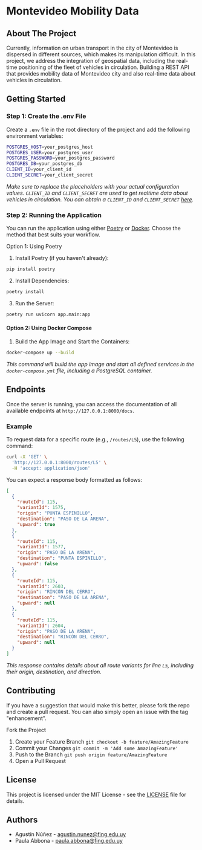# Montevideo Mobility Data
## About The Project
Currently, information on urban transport in the city of Montevideo is dispersed in different sources, which makes its manipulation difficult. In this project, we address the integration of geospatial data, including the real-time positioning of the fleet of vehicles in circulation. Building a REST API that provides mobility data of Montevideo city and also real-time data about vehicles in circulation.

## Getting Started
### Step 1: Create the .env File
Create a `.env` file in the root directory of the project and add the following environment variables:

```bash
POSTGRES_HOST=your_postgres_host
POSTGRES_USER=your_postgres_user
POSTGRES_PASSWORD=your_postgres_password
POSTGRES_DB=your_postgres_db
CLIENT_ID=your_client_id
CLIENT_SECRET=your_client_secret
```
*Make sure to replace the placeholders with your actual configuration values. `CLIENT_ID` and `CLIENT_SECRET` are used to get realtime data about vehicles in circulation. You can obtain a `CLIENT_ID` and `CLIENT_SECRET` [here](https://api.montevideo.gub.uy/docs).*

### Step 2: Running the Application
You can run the application using either [Poetry](https://python-poetry.org/) or [Docker](https://www.docker.com/). Choose the method that best suits your workflow.

Option 1: Using Poetry
1. Install Poetry (if you haven't already):

```bash
pip install poetry
```

2. Install Dependencies:

```bash
poetry install
```

3. Run the Server:
```bash
poetry run uvicorn app.main:app
```

#### Option 2: Using Docker Compose
1. Build the App Image and Start the Containers:
```bash
docker-compose up --build
```
*This command will build the app image and start all defined services in the `docker-compose.yml` file, including a PostgreSQL container.*

## Endpoints
Once the server is running, you can access the documentation of all available endpoints at `http://127.0.0.1:8000/docs`.
### Example
To request data for a specific route (e.g., `/routes/L5`), use the following command:
```bash
curl -X 'GET' \
  'http://127.0.0.1:8000/routes/L5' \
  -H 'accept: application/json'
```

You can expect a response body formatted as follows:
```json
[
  {
    "routeId": 115,
    "variantId": 1575,
    "origin": "PUNTA ESPINILLO",
    "destination": "PASO DE LA ARENA",
    "upward": true
  },
  {
    "routeId": 115,
    "variantId": 1577,
    "origin": "PASO DE LA ARENA",
    "destination": "PUNTA ESPINILLO",
    "upward": false
  },
  {
    "routeId": 115,
    "variantId": 2603,
    "origin": "RINCÓN DEL CERRO",
    "destination": "PASO DE LA ARENA",
    "upward": null
  },
  {
    "routeId": 115,
    "variantId": 2604,
    "origin": "PASO DE LA ARENA",
    "destination": "RINCÓN DEL CERRO",
    "upward": null
  }
]
```
*This response contains details about all route variants for line `L5`, including their origin, destination, and direction.*

## Contributing
If you have a suggestion that would make this better, please fork the repo and create a pull request. You can also simply open an issue with the tag "enhancement".

Fork the Project
1. Create your Feature Branch `git checkout -b feature/AmazingFeature`
2. Commit your Changes `git commit -m 'Add some AmazingFeature'`
3. Push to the Branch `git push origin feature/AmazingFeature`
4. Open a Pull Request


## License
This project is licensed under the MIT License - see the [LICENSE](LICENSE) file for details.

## Authors
- Agustín Núñez - <agustin.nunez@fing.edu.uy>
- Paula Abbona - <paula.abbona@fing.edu.uy>
